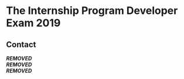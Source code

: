 # The Internship Program Developer Exam 2019

## Contact

***REMOVED***  
***REMOVED***  
***REMOVED***
